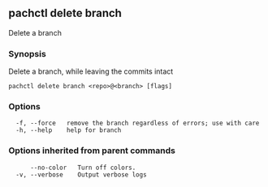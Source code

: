 ## pachctl delete branch

Delete a branch

### Synopsis

Delete a branch, while leaving the commits intact

```
pachctl delete branch <repo>@<branch> [flags]
```

### Options

```
  -f, --force   remove the branch regardless of errors; use with care
  -h, --help    help for branch
```

### Options inherited from parent commands

```
      --no-color   Turn off colors.
  -v, --verbose    Output verbose logs
```

